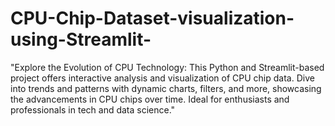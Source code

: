 # CPU-Chip-Dataset-visualization-using-Streamlit-
"Explore the Evolution of CPU Technology: This Python and Streamlit-based project offers interactive analysis and visualization of CPU chip data. Dive into trends and patterns with dynamic charts, filters, and more, showcasing the advancements in CPU chips over time. Ideal for enthusiasts and professionals in tech and data science."
